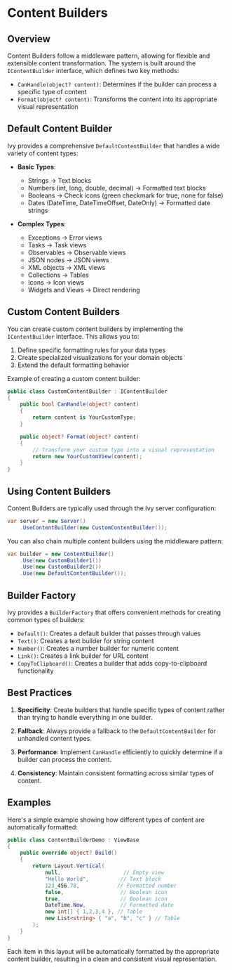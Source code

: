 ﻿# Content Builders

<Ingress Text="Transform and format different content types into appropriate visual representations using a flexible middleware pattern for content rendering. Content Builders are a powerful feature in Ivy that handle the transformation and formatting of different types of content into appropriate visual representations. They form a crucial part of Ivy's content rendering system, ensuring that data is displayed in a user-friendly and contextually appropriate manner." />

## Overview

Content Builders follow a middleware pattern, allowing for flexible and extensible content transformation. The system is built around the `IContentBuilder` interface, which defines two key methods:

- `CanHandle(object? content)`: Determines if the builder can process a specific type of content
- `Format(object? content)`: Transforms the content into its appropriate visual representation

## Default Content Builder

Ivy provides a comprehensive `DefaultContentBuilder` that handles a wide variety of content types:

- **Basic Types**:
  - Strings → Text blocks
  - Numbers (int, long, double, decimal) → Formatted text blocks
  - Booleans → Check icons (green checkmark for true, none for false)
  - Dates (DateTime, DateTimeOffset, DateOnly) → Formatted date strings

- **Complex Types**:
  - Exceptions → Error views
  - Tasks → Task views
  - Observables → Observable views
  - JSON nodes → JSON views
  - XML objects → XML views
  - Collections → Tables
  - Icons → Icon views
  - Widgets and Views → Direct rendering

## Custom Content Builders

You can create custom content builders by implementing the `IContentBuilder` interface. This allows you to:

1. Define specific formatting rules for your data types
2. Create specialized visualizations for your domain objects
3. Extend the default formatting behavior

Example of creating a custom content builder:

```csharp
public class CustomContentBuilder : IContentBuilder
{
    public bool CanHandle(object? content)
    {
        return content is YourCustomType;
    }

    public object? Format(object? content)
    {
        // Transform your custom type into a visual representation
        return new YourCustomView(content);
    }
}
```

## Using Content Builders

Content Builders are typically used through the Ivy server configuration:

```csharp
var server = new Server()
    .UseContentBuilder(new CustomContentBuilder());
```

You can also chain multiple content builders using the middleware pattern:

```csharp
var builder = new ContentBuilder()
    .Use(new CustomBuilder1())
    .Use(new CustomBuilder2())
    .Use(new DefaultContentBuilder());
```

## Builder Factory

Ivy provides a `BuilderFactory` that offers convenient methods for creating common types of builders:

- `Default()`: Creates a default builder that passes through values
- `Text()`: Creates a text builder for string content
- `Number()`: Creates a number builder for numeric content
- `Link()`: Creates a link builder for URL content
- `CopyToClipboard()`: Creates a builder that adds copy-to-clipboard functionality

## Best Practices

1. **Specificity**: Create builders that handle specific types of content rather than trying to handle everything in one builder.

2. **Fallback**: Always provide a fallback to the `DefaultContentBuilder` for unhandled content types.

3. **Performance**: Implement `CanHandle` efficiently to quickly determine if a builder can process the content.

4. **Consistency**: Maintain consistent formatting across similar types of content.

## Examples

Here's a simple example showing how different types of content are automatically formatted:

```csharp demo-tabs ivy-bg
public class ContentBuilderDemo : ViewBase
{
    public override object? Build()
    {
        return Layout.Vertical(
            null,                    // Empty view
            "Hello World",          // Text block
            123_456.78,            // Formatted number
            false,                  // Boolean icon
            true,                   // Boolean icon
            DateTime.Now,           // Formatted date
            new int[] { 1,2,3,4 }, // Table
            new List<string> { "a", "b", "c" } // Table
        );
    }
}
```

Each item in this layout will be automatically formatted by the appropriate content builder, resulting in a clean and consistent visual representation.
